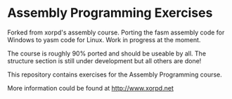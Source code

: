 Assembly Programming Exercises
==============================

Forked from xorpd's assembly course. Porting the fasm assembly code for Windows to yasm code for Linux. Work in progress at the moment.

The course is roughly 90% ported and should be useable by all. The structure section is still under development but all others are done!

This repository contains exercises for the Assembly Programming course.

More information could be found at http://www.xorpd.net

